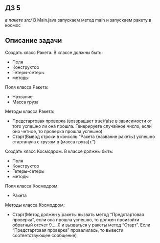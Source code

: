 ## ДЗ 5
_в пакете src/_
В Main.java запускаем метод main и запускаем ракету в космос

## Описание задачи
Создать класс Ракета. В классе должны быть:

- Поля
- Конструктор
- Гетеры-сетеры
- методы

Поля класса Ракета:

- Название
- Масса груза

Методы класса Ракета:

- Предстартовая проверка (возвращает true/false в зависимости от того успешно ли
она прошла. Генерируете случайное число, если оно четное, то проверка прошла
успешно)
- Старт(Вывод строки в консоль “Ракета {название ракеты} успешно стартанула с
грузом в {масса груза}т.”)

Создать класс Космодром. В классе должны быть:

- Поля
- Конструктор
- Гетеры-сетеры
- методы

Поля класса Космодром:
- Ракета

Методы класса Космодром:

- Старт(Метод должен у ракеты вызвать метод “Предстартовая проверка”, если она
прошла успешно, то должен произойти обратный отсчет 9…..0 и вызваться у ракеты
метод “Старт”. Если “Предстартовая проверка” провалилась, то вывести
соответствующее сообщение)
